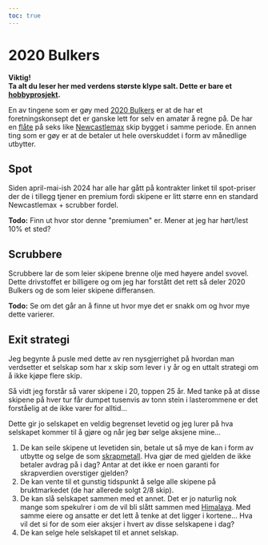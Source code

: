 ```yaml
---
toc: true
---
```


# 2020 Bulkers

**Viktig!<br>Ta alt du leser her med verdens største klype salt. Dette er bare et [hobbyprosjekt](https://github.com/kimble/2020-bulkers).**

En av tingene som er gøy med [2020 Bulkers](https://2020bulkers.com/) er at de har et foretningskonsept det er ganske lett for selv en amatør
å regne på. De har en [flåte](https://2020bulkers.com/our-fleet/) på seks like [Newcastlemax](https://snl.no/bulkskip) 
skip bygget i samme periode. En annen ting som er gøy er at de betaler ut hele overskuddet i form av månedlige utbytter.


## Spot

Siden april-mai-ish 2024 har alle har gått på kontrakter linket til spot-priser der de i tillegg tjener en premium fordi
skipene er litt større enn en standard Newcastlemax + scrubber fordel. 

**Todo:** Finn ut hvor stor denne "premiumen" er. Mener at jeg har hørt/lest 10% et sted?

## Scrubbere

Scrubbere lar de som leier skipene brenne olje med høyere andel svovel. Dette drivstoffet er billigere og om jeg har 
forstått det rett så deler 2020 Bulkers og de som leier skipene differansen.  

**Todo:** Se om det går an å finne ut hvor mye det er snakk om og hvor mye dette varierer. 

## Exit strategi 

Jeg begynte å pusle med dette av ren nysgjerrighet på hvordan man verdsetter et selskap som har x skip som lever i y år
og en uttalt strategi om å ikke kjøpe flere skip. 

Så vidt jeg forstår så varer skipene i 20, toppen 25 år. Med tanke på at disse skipene på hver tur får dumpet tusenvis
av tonn stein i lasterommene er det forståelig at de ikke varer for alltid... 

Dette gir jo selskapet en veldig begrenset levetid og jeg lurer på hva selskapet kommer til å gjøre og når jeg bør selge aksjene mine...

1. De kan seile skipene ut levetiden sin, betale ut så mye de kan i form av utbytte og selge de som [skrapmetall](/scrap). Hva gjør de med gjelden de ikke betaler avdrag på i dag? Antar at det ikke er noen garanti for skrapverdien overstiger gjelden?  
2. De kan vente til et gunstig tidspunkt å selge alle skipene på bruktmarkedet (de har allerede solgt 2/8 skip).
3. De kan slå selskapet sammen med et annet. Det er jo naturlig nok mange som spekulrer i om de vil bli slått sammen med [Himalaya](https://himalaya-shipping.com/). Med samme eiere og ansatte er det lett å tenke at det ligger i kortene... Hva vil det si for de som eier aksjer i hvert av disse selskapene i dag?
4. De kan selge hele selskapet til et annet selskap. 